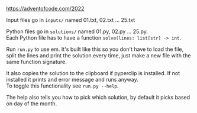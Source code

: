 https://adventofcode.com/2022

Input files go in `inputs/` named 01.txt, 02.txt ... 25.txt

Python files go in `solutions/` named 01.py, 02.py ... 25.py.    
Each Python file has to have a function `solve(lines: list[str] -> int`.

Run `run.py` to use em. It's built like this so you don't have to load the file, split the lines and print the solution every time, just make a new file with the same function signature. 

It also copies the solution to the clipboard if pyperclip is installed. If not installed it prints and error message and runs anyway.    
To toggle this functionality see `run.py --help`.

The help also tells you how to pick which solution, by default it picks based on day of the month.
